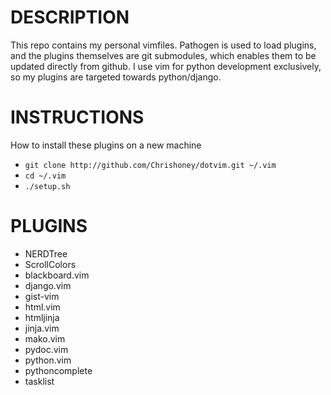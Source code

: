 # DESCRIPTION

This repo contains my personal vimfiles. Pathogen is used to load plugins, and 
the plugins themselves are git submodules, which enables them to be updated 
directly from github. I use vim for python development exclusively, so my
plugins are targeted towards python/django.

# INSTRUCTIONS

How to install these plugins on a new machine

* `git clone http://github.com/Chrishoney/dotvim.git ~/.vim`
* `cd ~/.vim`
* `./setup.sh`

# PLUGINS

* NERDTree
* ScrollColors
* blackboard.vim
* django.vim
* gist-vim
* html.vim
* htmljinja
* jinja.vim
* mako.vim
* pydoc.vim
* python.vim
* pythoncomplete
* tasklist